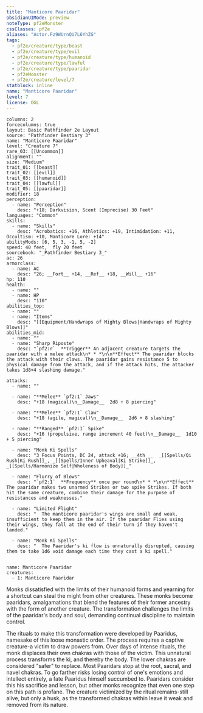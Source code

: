 ```yaml
---
title: "Manticore Paaridar"
obsidianUIMode: preview
noteType: pf2eMonster
cssClasses: pf2e
aliases: "Actor.Fz9WUrnQU7L6YhZG" 
tags:
  - pf2e/creature/type/beast
  - pf2e/creature/type/evil
  - pf2e/creature/type/humanoid
  - pf2e/creature/type/lawful
  - pf2e/creature/type/paaridar
  - pf2eMonster
  - pf2e/creature/level/7
statblock: inline
name: "Manticore Paaridar"
level: 7
license: OGL
---
```


```statblock
columns: 2
forcecolumns: true
layout: Basic Pathfinder 2e Layout
source: "Pathfinder Bestiary 3"
name: "Manticore Paaridar"
level: "Creature 7"
rare_03: [[Uncommon]]
alignment: ""
size: "Medium"
trait_01: [[beast]]
trait_02: [[evil]]
trait_03: [[humanoid]]
trait_04: [[lawful]]
trait_05: [[paaridar]]
modifier: 18
perception:
  - name: "Perception"
    desc: "+18; Darkvision, Scent (Imprecise) 30 Feet"
languages: "Common"
skills:
  - name: "Skills"
    desc: "Acrobatics: +16, Athletics: +19, Intimidation: +11, Occultism: +10, Manticore Lore: +14"
abilityMods: [6, 5, 3, -1, 5, -2]
speed: 40 feet,  fly 20 feet
sourcebook: "_Pathfinder Bestiary 3_"
ac: 26
armorclass:
  - name: AC
    desc: "26; __Fort__ +14, __Ref__ +18, __Will__ +16"
hp: 110
health:
  - name: ""
  - name: HP
    desc: "110"
abilities_top:
  - name: ""
  - name: "Items"
    desc: "[[Equipment/Handwraps of Mighty Blows|Handwraps of Mighty Blows]]"
abilities_mid:
  - name: ""
  - name: "Sharp Riposte"
    desc: "`pf2:r`  **Trigger** An adjacent creature targets the paaridar with a melee attack\n* * *\n\n**Effect** The paaridar blocks the attack with their claws. The paaridar gains resistance 5 to physical damage from the attack, and if the attack hits, the attacker takes 1d8+4 slashing damage."

attacks:
  - name: ""

  - name: "**Melee** `pf2:1` Jaws"
    desc: "+18 (magical)\n__Damage__  2d8 + 8 piercing"

  - name: "**Melee** `pf2:1` Claw"
    desc: "+18 (agile, magical)\n__Damage__  2d6 + 8 slashing"

  - name: "**Ranged** `pf2:1` Spike"
    desc: "+16 (propulsive, range increment 40 feet)\n__Damage__  1d10 + 5 piercing"

  - name: "Monk Ki Spells"
    desc: "3 Focus Points, DC 24, attack +16; __4th __  _[[Spells/Qi Rush|Ki Rush]]_, _[[Spells/Inner Upheaval|Ki Strike]]_, _[[Spells/Harmonize Self|Wholeness of Body]]_"

  - name: "Flurry of Blows"
    desc: "`pf2:1`  **Frequency** once per round\n* * *\n\n**Effect** The paaridar makes two unarmed Strikes or two spike Strikes. If both hit the same creature, combine their damage for the purpose of resistances and weaknesses."

  - name: "Limited Flight"
    desc: "  The manticore paaridar's wings are small and weak, insufficient to keep them in the air. If the paaridar Flies using their wings, they fall at the end of their turn if they haven't landed."

  - name: "Monk Ki Spells"
    desc: "  The Paaridar's ki flow is unnaturally disrupted, causing them to take 1d6 void damage each time they cast a ki spell."
 
```

```encounter-table
name: Manticore Paaridar
creatures:
  - 1: Manticore Paaridar
```



Monks dissatisfied with the limits of their humanoid forms and yearning for a shortcut can steal the might from other creatures. These monks become paaridars, amalgamations that blend the features of their former ancestry with the form of another creature. The transformation challenges the limits of the paaridar's body and soul, demanding continual discipline to maintain control.

The rituals to make this transformation were developed by Paaridus, namesake of this loose monastic order. The process requires a captive creature-a victim to draw powers from. Over days of intense rituals, the monk displaces their own chakras with those of the victim. This unnatural process transforms the ki, and thereby the body. The lower chakras are considered "safer" to replace. Most Paaridars stop at the root, sacral, and navel chakras. To go farther risks losing control of one's emotions and intellect entirely, a fate Paaridus himself succumbed to. Paaridars consider this his sacrifice and lesson, but other monks recognize that even one step on this path is profane. The creature victimized by the ritual remains-still alive, but only a husk, as the transformed chakras within leave it weak and removed from its nature.
